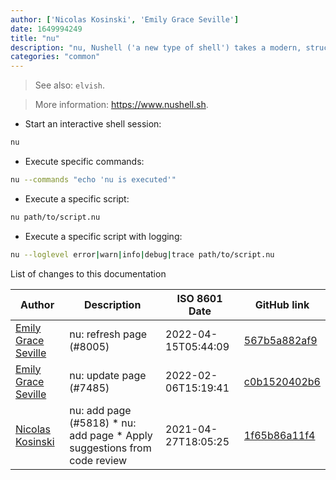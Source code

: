 ```yaml
---
author: ['Nicolas Kosinski', 'Emily Grace Seville']
date: 1649994249
title: "nu"
description: "nu, Nushell ('a new type of shell') takes a modern, structured approach to your command-line."
categories: "common"
---
```

> See also: `elvish`.

> More information: <https://www.nushell.sh>.

- Start an interactive shell session:

```bash
nu
```

- Execute specific commands:

```bash
nu --commands "echo 'nu is executed'"
```

- Execute a specific script:

```bash
nu path/to/script.nu
```

- Execute a specific script with logging:

```bash
nu --loglevel error|warn|info|debug|trace path/to/script.nu
```
List of changes to this documentation


Author | Description | ISO 8601 Date | GitHub link
------|-----|-----|-----
[Emily Grace Seville](mailto:emilyseville7cf@gmail.com) | nu: refresh page (#8005) | 2022-04-15T05:44:09 | [567b5a882af9](https://github.com/tldr-pages/tldr/commit/567b5a882af94280a43352abde8ec362abc4facd)
[Emily Grace Seville](mailto:emilyseville7cf@gmail.com) | nu: update page (#7485) | 2022-02-06T15:19:41 | [c0b1520402b6](https://github.com/tldr-pages/tldr/commit/c0b1520402b69b5731000b0cf336e3c2d6bb91b1)
[Nicolas Kosinski](mailto:nicokosi@yahoo.com) | nu: add page (#5818) * nu: add page * Apply suggestions from code review | 2021-04-27T18:05:25 | [1f65b86a11f4](https://github.com/tldr-pages/tldr/commit/1f65b86a11f4f05d1481c0b11f15ef364a8bc1d7)

